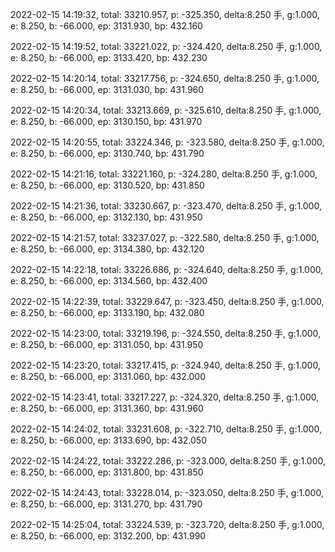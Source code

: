 2022-02-15 14:19:32, total: 33210.957, p: -325.350, delta:8.250 手, g:1.000, e: 8.250, b: -66.000, ep: 3131.930, bp: 432.160

2022-02-15 14:19:52, total: 33221.022, p: -324.420, delta:8.250 手, g:1.000, e: 8.250, b: -66.000, ep: 3133.420, bp: 432.230

2022-02-15 14:20:14, total: 33217.756, p: -324.650, delta:8.250 手, g:1.000, e: 8.250, b: -66.000, ep: 3131.030, bp: 431.960

2022-02-15 14:20:34, total: 33213.669, p: -325.610, delta:8.250 手, g:1.000, e: 8.250, b: -66.000, ep: 3130.150, bp: 431.970

2022-02-15 14:20:55, total: 33224.346, p: -323.580, delta:8.250 手, g:1.000, e: 8.250, b: -66.000, ep: 3130.740, bp: 431.790

2022-02-15 14:21:16, total: 33221.160, p: -324.280, delta:8.250 手, g:1.000, e: 8.250, b: -66.000, ep: 3130.520, bp: 431.850

2022-02-15 14:21:36, total: 33230.667, p: -323.470, delta:8.250 手, g:1.000, e: 8.250, b: -66.000, ep: 3132.130, bp: 431.950

2022-02-15 14:21:57, total: 33237.027, p: -322.580, delta:8.250 手, g:1.000, e: 8.250, b: -66.000, ep: 3134.380, bp: 432.120

2022-02-15 14:22:18, total: 33226.686, p: -324.640, delta:8.250 手, g:1.000, e: 8.250, b: -66.000, ep: 3134.560, bp: 432.400

2022-02-15 14:22:39, total: 33229.647, p: -323.450, delta:8.250 手, g:1.000, e: 8.250, b: -66.000, ep: 3133.190, bp: 432.080

2022-02-15 14:23:00, total: 33219.196, p: -324.550, delta:8.250 手, g:1.000, e: 8.250, b: -66.000, ep: 3131.050, bp: 431.950

2022-02-15 14:23:20, total: 33217.415, p: -324.940, delta:8.250 手, g:1.000, e: 8.250, b: -66.000, ep: 3131.060, bp: 432.000

2022-02-15 14:23:41, total: 33217.227, p: -324.320, delta:8.250 手, g:1.000, e: 8.250, b: -66.000, ep: 3131.360, bp: 431.960

2022-02-15 14:24:02, total: 33231.608, p: -322.710, delta:8.250 手, g:1.000, e: 8.250, b: -66.000, ep: 3133.690, bp: 432.050

2022-02-15 14:24:22, total: 33222.286, p: -323.000, delta:8.250 手, g:1.000, e: 8.250, b: -66.000, ep: 3131.800, bp: 431.850

2022-02-15 14:24:43, total: 33228.014, p: -323.050, delta:8.250 手, g:1.000, e: 8.250, b: -66.000, ep: 3131.270, bp: 431.790

2022-02-15 14:25:04, total: 33224.539, p: -323.720, delta:8.250 手, g:1.000, e: 8.250, b: -66.000, ep: 3132.200, bp: 431.990